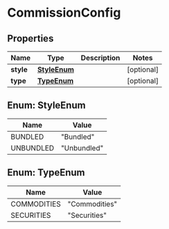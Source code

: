 

# CommissionConfig


## Properties

| Name | Type | Description | Notes |
|------------ | ------------- | ------------- | -------------|
|**style** | [**StyleEnum**](#StyleEnum) |  |  [optional] |
|**type** | [**TypeEnum**](#TypeEnum) |  |  [optional] |



## Enum: StyleEnum

| Name | Value |
|---- | -----|
| BUNDLED | &quot;Bundled&quot; |
| UNBUNDLED | &quot;Unbundled&quot; |



## Enum: TypeEnum

| Name | Value |
|---- | -----|
| COMMODITIES | &quot;Commodities&quot; |
| SECURITIES | &quot;Securities&quot; |



